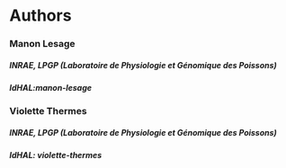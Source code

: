 # Authors



### Manon Lesage

##### INRAE, LPGP (Laboratoire de Physiologie et Génomique des Poissons)
##### IdHAL:manon-lesage


### Violette Thermes

##### INRAE, LPGP (Laboratoire de Physiologie et Génomique des Poissons)
##### IdHAL: violette-thermes
